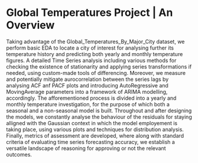 # Global Temperatures Project | An Overview
Taking advantage of the Global_Temperatures_By_Major_City dataset, we perform basic EDA to locate a city of interest for analysing further its temperature history and 
predicting both yearly and monthly temperature figures. A detailed Time Series analysis including various methods for checking the existence of stationarity and applying series transformations if needed, using custom-made tools of differencing. Moreover, we measure and potentially mitigate aurocorrelation between the series lags by analysing ACF anf PACF plots and introducing AutoRegressive and MovingAverage parameters into a framework of ARIMA modelling, accordingly. The afforementioned process is divided into a yearly and monthly temperature investigation, for the purpose of which both a seasonal and a non-seasonal model is built. Throughout and after designing the models, we constantly analyse the behaviour of the residuals for staying alligned with the Gaussian context in which the model employement is taking place, using various plots and techniques for distribution analysis. Finally, metrics of assessment are developed, where along with standard criteria of evaluating time series forecasting accuracy, we establish a versatile landscape of reasoning for approving or not the relevant outcomes. 
